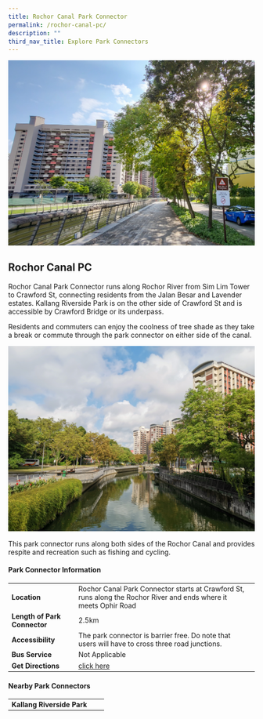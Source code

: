 ```yaml
---
title: Rochor Canal Park Connector
permalink: /rochor-canal-pc/
description: ""
third_nav_title: Explore Park Connectors
---
```

![](/images/Rochor%20Canal%20PC%203.jpg)

## Rochor Canal PC
 
Rochor Canal Park Connector runs along Rochor River from Sim Lim Tower to Crawford St, connecting residents from the Jalan Besar and Lavender estates. Kallang Riverside Park is on the other side of Crawford St and is accessible by Crawford Bridge or its underpass.

Residents and commuters can enjoy the coolness of tree shade as they take a break or commute through the park connector on either side of the canal.

![](/images/Rochor%20Canal%20PC%205.jpg)

This park connector runs along both sides of the Rochor Canal and provides respite and recreation such as fishing and cycling.



#### Park Connector Information
|  |  |  |
| -------- | -------- | -------- |
| **Location** | Rochor Canal Park Connector starts at Crawford St, runs along the Rochor River and ends where it meets Ophir Road |  |
| **Length of Park Connector** | 2.5km   |  |
| **Accessibility** | The park connector is barrier free. Do note that users will have to cross three road junctions. | |
| **Bus Service** | Not Applicable | |
| **Get Directions** | [click here](http://www.onemap.gov.sg/main/v2/?lat=1.3061227&amp;lng=103.8623321) | |



#### Nearby Park Connectors
|   |  |  |
| -------- | -------- | -------- |
| **Kallang Riverside Park** | | |